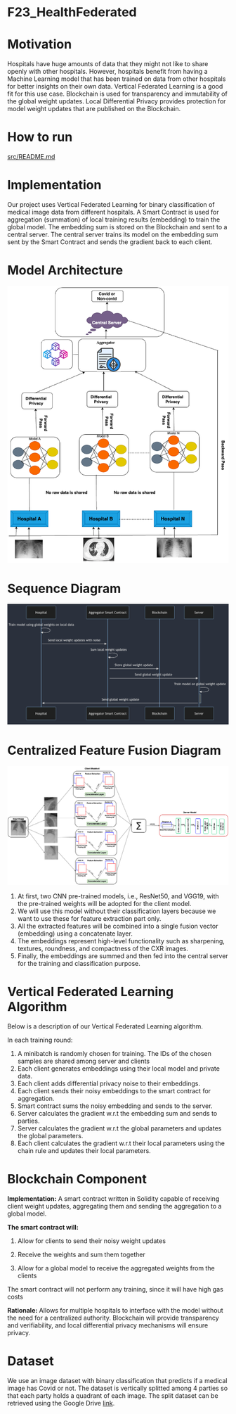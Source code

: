 # F23_HealthFederated

# Motivation
Hospitals have huge amounts of data that they might not like to share openly with other hospitals. However, hospitals benefit from having a Machine Learning model that has been trained on data from other hospitals for better insights on their own data. Vertical Federated Learning is a good fit for this use case. Blockchain is used for transparency and immutability of the global weight updates. Local Differential Privacy provides protection for model weight updates that are published on the Blockchain.

# How to run
[src/README.md](src/README.md)

# Implementation
Our project uses Vertical Federated Learning for binary classification of medical image data from different hospitals. A Smart Contract is used for aggregation (summation) of local training results (embedding) to train the global model. The embedding sum is stored on the Blockchain and sent to a central server. The central server trains its model on the embedding sum sent by the Smart Contract and sends the gradient back to each client.

# Model Architecture 
![alt text](https://github.com/AI-and-Blockchain/F23_HealthFederated/blob/main/images/Model%20Architecture1.png)

# Sequence Diagram
![alt text](https://github.com/AI-and-Blockchain/F23_HealthFederated/blob/main/images/Sequence_Diagram.png)

# Centralized Feature Fusion Diagram
![alt text](https://github.com/AI-and-Blockchain/F23_HealthFederated/blob/main/images/Client%20Model.png)

1. At first, two CNN pre-trained models, i.e., ResNet50, and VGG19, with the pre-trained weights will be adopted for the client model.
2. We will use this model without their classification layers because we want to use these for feature extraction part only.
3. All the extracted features will be combined into a single fusion vector (embedding) using a concatenate layer.
4. The embeddings represent high-level functionality such as sharpening, textures, roundness, and compactness of the CXR images.
5. Finally, the embeddings are summed and then fed into the central server for the training and classification purpose.

# Vertical Federated Learning Algorithm

Below is a description of our Vertical Federated Learning algorithm.

In each training round:
1. A minibatch is randomly chosen for training. The IDs of the chosen samples are shared among server and clients
2. Each client generates embeddings using their local model and private data.
3. Each client adds differential privacy noise to their embeddings.
4. Each client sends their noisy embeddings to the smart contract for aggregation.
5. Smart contract sums the noisy embedding and sends to the server.
6. Server calculates the gradient w.r.t the embedding sum and sends to parties.
7. Server calculates the gradient w.r.t the global parameters and updates the global parameters.
8. Each client calculates the gradient w.r.t their local parameters using the chain rule and updates their local parameters.


# Blockchain Component

**Implementation:** A smart contract written in Solidity capable of receiving client weight updates, aggregating them and sending the aggregation to a global model. 

**The smart contract will:**

1. Allow for clients to send their noisy weight updates

2. Receive the weights and sum them together

3. Allow for a global model to receive the aggregated weights from the clients

The smart contract will not perform any training, since it will have high gas costs

**Rationale:** Allows for multiple hospitals to interface with the model without the need for a centralized authority. Blockchain will provide transparency and verifiability, and local differential privacy mechanisms will ensure privacy. 

# Dataset

We use an image dataset with binary classification that predicts if a medical image has Covid or not. The dataset is vertically splitted among 4 parties so that each party holds a quadrant of each image. The split dataset can be retrieved using the Google Drive [link](https://drive.google.com/file/d/1LUGy0TA03C-wcLBk8YGDeVJ42u2yHmY_/view?usp=sharing).

